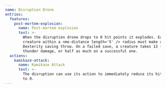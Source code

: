 ```yaml
---
name: Disruption Drone
entries:
  features:
    post-mortem-explosion:
      name: Post-mortem explosion
      text: >-
        When the disruption drone drops to 0 hit points it explodes. Each
        creature within a <me-distance length='5' /> radius must make a DC 13
        Dexterity saving throw. On a failed save, a creature takes 13 (2d12)
        thunder damage, or half as much on a successful one.
  actions:
    kamikaze-attack:
      name: Kamikaze Attack
      text: >-
        The disruption can use its action to immediately reduce its hit points
        to 0.
---
```

